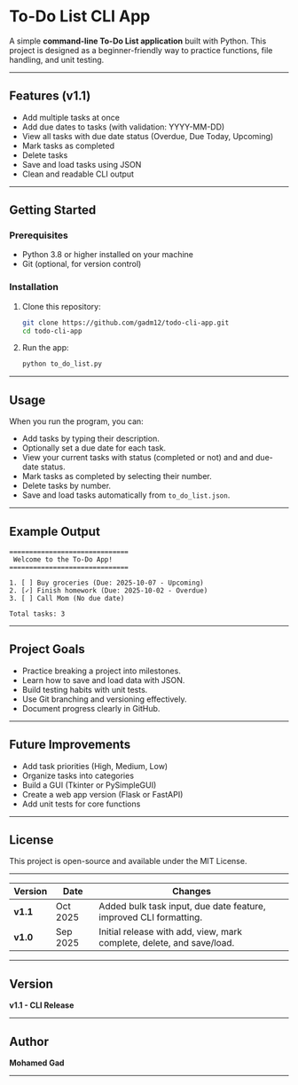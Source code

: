 # To-Do List CLI App

A simple **command-line To-Do List application** built with Python.
This project is designed as a beginner-friendly way to practice functions, file handling, and unit testing.

---

## Features (v1.1)

* Add multiple tasks at once
* Add due dates to tasks (with validation: YYYY-MM-DD)
* View all tasks with due date status (Overdue, Due Today, Upcoming)
* Mark tasks as completed
* Delete tasks
* Save and load tasks using JSON
* Clean and readable CLI output  

---

## Getting Started

### Prerequisites

* Python 3.8 or higher installed on your machine
* Git (optional, for version control)

### Installation

1. Clone this repository:

   ```bash
   git clone https://github.com/gadm12/todo-cli-app.git
   cd todo-cli-app
   ```
2. Run the app:

   ```bash
   python to_do_list.py
   ```

---

## Usage

When you run the program, you can:

* Add tasks by typing their description.
* Optionally set a due date for each task.
* View your current tasks with status (completed or not) and and due-date status.
* Mark tasks as completed by selecting their number.
* Delete tasks by number.
* Save and load tasks automatically from `to_do_list.json`.

---

## Example Output

```
==============================
 Welcome to the To-Do App!
==============================

1. [ ] Buy groceries (Due: 2025-10-07 - Upcoming)
2. [✓] Finish homework (Due: 2025-10-02 - Overdue)
3. [ ] Call Mom (No due date)

Total tasks: 3

```

---

## Project Goals

* Practice breaking a project into milestones.
* Learn how to save and load data with JSON.
* Build testing habits with unit tests.
* Use Git branching and versioning effectively.
* Document progress clearly in GitHub.

---

## Future Improvements

* Add task priorities (High, Medium, Low)
* Organize tasks into categories
* Build a GUI (Tkinter or PySimpleGUI)
* Create a web app version (Flask or FastAPI)
* Add unit tests for core functions

---

## License

This project is open-source and available under the MIT License.

---

| Version | Date       | Changes                                                                 |
|----------|------------|--------------------------------------------------------------------------|
| **v1.1** | Oct 2025   | Added bulk task input, due date feature, improved CLI formatting.       |
| **v1.0** | Sep 2025   | Initial release with add, view, mark complete, delete, and save/load.   |



---

## Version 

**v1.1 - CLI Release**

---

## Author

**Mohamed Gad**

---
